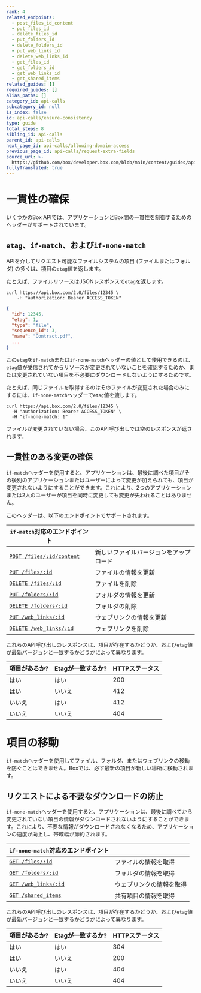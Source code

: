 ```yaml
---
rank: 4
related_endpoints:
  - post_files_id_content
  - put_files_id
  - delete_files_id
  - put_folders_id
  - delete_folders_id
  - put_web_links_id
  - delete_web_links_id
  - get_files_id
  - get_folders_id
  - get_web_links_id
  - get_shared_items
related_guides: []
required_guides: []
alias_paths: []
category_id: api-calls
subcategory_id: null
is_index: false
id: api-calls/ensure-consistency
type: guide
total_steps: 8
sibling_id: api-calls
parent_id: api-calls
next_page_id: api-calls/allowing-domain-access
previous_page_id: api-calls/request-extra-fields
source_url: >-
  https://github.com/box/developer.box.com/blob/main/content/guides/api-calls/ensure-consistency.md
fullyTranslated: true
---
```

# 一貫性の確保

いくつかのBox APIでは、アプリケーションとBox間の一貫性を制御するためのヘッダーがサポートされています。

## `etag`、`if-match`、および`if-none-match`

APIを介してリクエスト可能なファイルシステムの項目 (ファイルまたはフォルダ) の多くは、項目の`etag`値を返します。

たとえば、ファイルリソースはJSONレスポンスで`etag`を返します。

```curl
curl https://api.box.com/2.0/files/12345 \
    -H "authorization: Bearer ACCESS_TOKEN"
```

```json
{
  "id": 12345,
  "etag": 1,
  "type": "file",
  "sequence_id": 3,
  "name": "Contract.pdf",
  ...
}
```

この`etag`を`if-match`または`if-none-match`ヘッダーの値として使用できるのは、`etag`値が受信されてからリソースが変更されていないことを確認するためか、または変更されていない項目を不必要にダウンロードしないようにするためです。

たとえば、同じファイルを取得するのはそのファイルが変更された場合のみにするには、`if-none-match`ヘッダーで`etag`値を渡します。

```curl
curl https://api.box.com/2.0/files/12345 \
  -H "authorization: Bearer ACCESS_TOKEN" \
  -H "if-none-match: 1"
```

ファイルが変更されていない場合、このAPI呼び出しでは空のレスポンスが返されます。

## 一貫性のある変更の確保

`if-match`ヘッダーを使用すると、アプリケーションは、最後に調べた項目がその後別のアプリケーションまたはユーザーによって変更が加えられても、項目が変更されないようにすることができます。これにより、2つのアプリケーションまたは2人のユーザーが項目を同時に変更しても変更が失われることはありません。

このヘッダーは、以下のエンドポイントでサポートされます。

<!-- markdownlint-disable line-length -->

| `if-match`対応のエンドポイント                                          |                     |
| ------------------------------------------------------------- | ------------------- |
| [`POST /files/:id/content`](endpoint://post_files_id_content) | 新しいファイルバージョンをアップロード |
| [`PUT /files/:id`](endpoint://put_files_id)                   | ファイルの情報を更新          |
| [`DELETE /files/:id`](endpoint://delete_files_id)             | ファイルを削除             |
| [`PUT /folders/:id`](endpoint://put_folders_id)               | フォルダの情報を更新          |
| [`DELETE /folders/:id`](endpoint://delete_folders_id)         | フォルダの削除             |
| [`PUT /web_links/:id`](endpoint://put_web_links_id)           | ウェブリンクの情報を更新        |
| [`DELETE /web_links/:id`](endpoint://delete_web_links_id)     | ウェブリンクを削除           |

<!-- markdownlint-enable line-length -->

これらのAPI呼び出しのレスポンスは、項目が存在するかどうか、および`etag`値が最新バージョンと一致するかどうかによって異なります。

| 項目があるか? | Etagが一致するか? | HTTPステータス |
| ------- | ----------- | --------- |
| はい      | はい          | 200       |
| はい      | いいえ         | 412       |
| いいえ     | はい          | 412       |
| いいえ     | いいえ         | 404       |

<Message type="warning">

# 項目の移動

`if-match`ヘッダーを使用してファイル、フォルダ、またはウェブリンクの移動を防ぐことはできません。Boxでは、必ず最新の項目が新しい場所に移動されます。

</Message>

## リクエストによる不要なダウンロードの防止

`if-none-match`ヘッダーを使用すると、アプリケーションは、最後に調べてから変更されていない項目の情報がダウンロードされないようにすることができます。これにより、不要な情報がダウンロードされなくなるため、アプリケーションの速度が向上し、帯域幅が節約されます。

<!-- markdownlint-disable line-length -->

| `if-none-match`対応のエンドポイント                           |              |
| --------------------------------------------------- | ------------ |
| [`GET /files/:id`](endpoint://get_files_id)         | ファイルの情報を取得   |
| [`GET /folders/:id`](endpoint://get_folder_id)      | フォルダの情報を取得   |
| [`GET /web_links/:id`](endpoint://get_web_links_id) | ウェブリンクの情報を取得 |
| [`GET /shared_items`](endpoint://get_shared_items)  | 共有項目の情報を取得   |

<!-- markdownlint-enable line-length -->

これらのAPI呼び出しのレスポンスは、項目が存在するかどうか、および`etag`値が最新バージョンと一致するかどうかによって異なります。

| 項目があるか? | Etagが一致するか? | HTTPステータス |
| ------- | ----------- | --------- |
| はい      | はい          | 304       |
| はい      | いいえ         | 200       |
| いいえ     | はい          | 404       |
| いいえ     | いいえ         | 404       |
